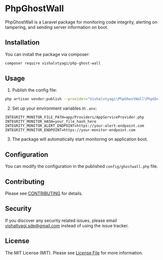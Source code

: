 # PhpGhostWall

PhpGhostWall is a Laravel package for monitoring code integrity, alerting on tampering, and sending server information on boot.

## Installation

You can install the package via composer:

```bash
composer require vishalxtyagi/php-ghost-wall
```

## Usage

1. Publish the config file:

```bash
php artisan vendor:publish --provider="Vishalxtyagi\PhpGhostWall\PhpGhostWallServiceProvider"
```

2. Set up your environment variables in `.env`:

```
INTEGRITY_MONITOR_FILE_PATH=app/Providers/AppServiceProvider.php
INTEGRITY_MONITOR_HASH=your_file_hash_here
INTEGRITY_MONITOR_ALERT_ENDPOINT=https://your-alert-endpoint.com
INTEGRITY_MONITOR_ENDPOINT=https://your-monitor-endpoint.com
```

3. The package will automatically start monitoring on application boot.

## Configuration

You can modify the configuration in the published `config/ghostwall.php` file.

## Contributing

Please see [CONTRIBUTING](CONTRIBUTING.md) for details.

## Security

If you discover any security related issues, please email [vishaltyagi.sde@gmail.com](mailto:vishaltyagi.sde@gmail.com) instead of using the issue tracker.

## License

The MIT License (MIT). Please see [License File](LICENSE.md) for more information.